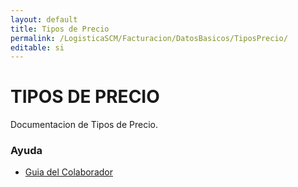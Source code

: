 ```yaml
---
layout: default
title: Tipos de Precio
permalink: /LogisticaSCM/Facturacion/DatosBasicos/TiposPrecio/
editable: si
---
```


# TIPOS DE PRECIO
Documentacion de Tipos de Precio.


### Ayuda
* [Guia del Colaborador](http://docs.oasiscom.com)
